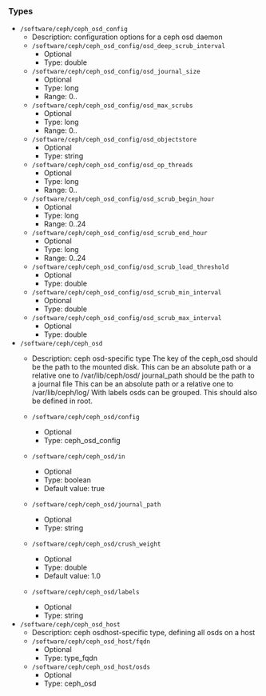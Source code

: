 
### Types

 - `/software/ceph/ceph_osd_config`
    - Description:  configuration options for a ceph osd daemon
    - `/software/ceph/ceph_osd_config/osd_deep_scrub_interval`
        - Optional
        - Type: double
    - `/software/ceph/ceph_osd_config/osd_journal_size`
        - Optional
        - Type: long
        - Range: 0..
    - `/software/ceph/ceph_osd_config/osd_max_scrubs`
        - Optional
        - Type: long
        - Range: 0..
    - `/software/ceph/ceph_osd_config/osd_objectstore`
        - Optional
        - Type: string
    - `/software/ceph/ceph_osd_config/osd_op_threads`
        - Optional
        - Type: long
        - Range: 0..
    - `/software/ceph/ceph_osd_config/osd_scrub_begin_hour`
        - Optional
        - Type: long
        - Range: 0..24
    - `/software/ceph/ceph_osd_config/osd_scrub_end_hour`
        - Optional
        - Type: long
        - Range: 0..24
    - `/software/ceph/ceph_osd_config/osd_scrub_load_threshold`
        - Optional
        - Type: double
    - `/software/ceph/ceph_osd_config/osd_scrub_min_interval`
        - Optional
        - Type: double
    - `/software/ceph/ceph_osd_config/osd_scrub_max_interval`
        - Optional
        - Type: double
 - `/software/ceph/ceph_osd`
    - Description:
ceph osd-specific type
The key of the ceph_osd should be the path to the mounted disk.
This can be an absolute path or a relative one to /var/lib/ceph/osd/
journal_path should be the path to a journal file
This can be an absolute path or a relative one to /var/lib/ceph/log/
With labels osds can be grouped. This should also be defined in root.

    - `/software/ceph/ceph_osd/config`
        - Optional
        - Type: ceph_osd_config
    - `/software/ceph/ceph_osd/in`
        - Optional
        - Type: boolean
        - Default value: true
    - `/software/ceph/ceph_osd/journal_path`
        - Optional
        - Type: string
    - `/software/ceph/ceph_osd/crush_weight`
        - Optional
        - Type: double
        - Default value: 1.0
    - `/software/ceph/ceph_osd/labels`
        - Optional
        - Type: string
 - `/software/ceph/ceph_osd_host`
    - Description:  ceph osdhost-specific type, defining all osds on a host
    - `/software/ceph/ceph_osd_host/fqdn`
        - Optional
        - Type: type_fqdn
    - `/software/ceph/ceph_osd_host/osds`
        - Optional
        - Type: ceph_osd
